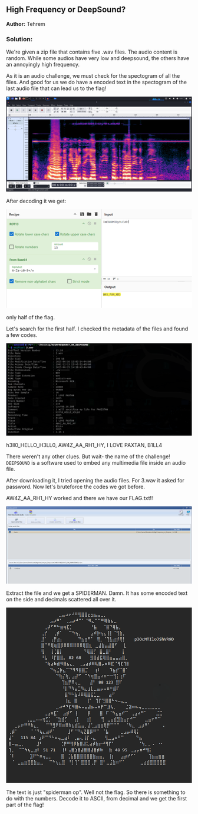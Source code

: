## **High Frequency or DeepSound?**

**Author:** Tehrem

### Solution:

We're given a zip file that contains five .wav files. The audio content is random. While some audios have very low and deepsound, the others have an annoyingly high frequency. 

As it is an audio challenge, we must check for the spectogram of all the files. And good for us we do have a encoded text in the spectogram of the last audio file that can lead us to the flag!

![](img/specto.png)

After decoding it we get: 

![](img/decode.png)


 only half of the flag.

 Let's search for the first half. I checked the metadata of the files and found a few codes. 

 ![](img/meta.png)

h3ll0_HELLO_H3LL0, AW4Z_AA_RH1_HY, I LOVE PAXTAN, B1LL4

There weren't any other clues. But wait- the name of the challenge! `DEEPSOUND` is a software used to embed any multimedia file inside an audio file. 

After downloading it, I tried opening the audio files. For 3.wav it asked for password. Now let's bruteforce the codes we got before.

AW4Z_AA_RH1_HY worked and there we have our FLAG.txt!!

 ![](img/deepsound.png)

Extract the file and we get a SPIDERMAN. Damn. It has some encoded text on the side and decimals scattered all over it.

 ![](img/spiderman.png)

The text is just "spiderman op". Well not the flag. So there is something to do with the numbers. Decode it to ASCII, from decimal and we get the first part of the flag!